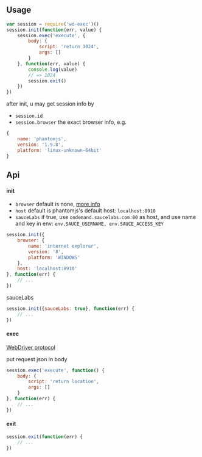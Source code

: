 Usage
---

```js
var session = require('wd-exec')()
session.init(function(err, value) {
	session.exec('execute', {
		body: {
			script: 'return 1024',
			args: []
		}
	}, function(err, value) {
		console.log(value)
		// => 1024
		session.exit()
	})
})
```

after init, u may get session info by

- `session.id`
- `session.browser` the exact browser info, e.g.

```js
{
	name: 'phantomjs',
	version: '1.9.8',
	platform: 'linux-unknown-64bit'
}
```

Api
---

#### init

- `browser` default is none, [more info](https://code.google.com/p/selenium/wiki/DesiredCapabilities)
- `host` default is phantomjs's default host: `localhost:8910`
- `sauceLabs` if true, use `ondemand.saucelabs.com:80` as host, and use name and key in env: `env.SAUCE_USERNAME, env.SAUCE_ACCESS_KEY`

```js
session.init({
	browser: {
		name: 'internet explorer',
		version: '8',
		platform: 'WINDOWS'
	},
	host: 'localhost:8910'
}, function(err) {
	// ...
})
```

sauceLabs

```js
session.init({sauceLabs: true}, function(err) {
	// ...
})
```

#### exec

[WebDriver protocol](https://code.google.com/p/selenium/wiki/JsonWireProtocol)

put request json in body

```js
session.exec('execute', function() {
	body: {
		script: 'return location',
		args: []
	}
}, function(err) {
	// ...
})
```

#### exit

```js
session.exit(function(err) {
	// ...
})
```
